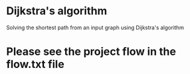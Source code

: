 # Dijkstra's algorithm
Solving the shortest path from an input graph using Dijkstra's algorithm
# Please see the project flow in the flow.txt file
